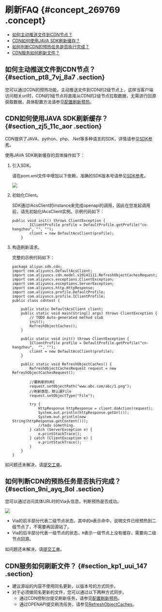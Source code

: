 # 刷新FAQ {#concept_269769 .concept}

-   [如何主动推送文件到CDN节点？](#section_pt8_7vj_8a7)
-   [CDN如何使用JAVA SDK刷新缓存？](#section_zj5_11c_aor)
-   [如何判断CDN的预热任务是否执行完成？](#section_9ni_ayq_8ol)
-   [CDN服务如何刷新文件？](#section_kp1_uui_147)

## 如何主动推送文件到CDN节点？ {#section_pt8_7vj_8a7 .section}

您可以通过CDN的预热功能，主动推送文件到CDN的2级节点上，这样当客户端访问相关url时，CDN的1级节点将直接从CDN的2级节点拉取数据，无需进行回源获取数据，具体配置方法请参见[配置刷新预热](intl.zh-CN/服务管理/刷新预热/配置刷新和预热.md#)。

## CDN如何使用JAVA SDK刷新缓存？ {#section_zj5_11c_aor .section}

CDN提供了JAVA、python、php、.Net等多种语言的SDK，详情请参见[SDK参考](../intl.zh-CN/SDK参考/SDK参考.md#)。

使用JAVA SDK刷新缓存的具体操作如下：

1.  引入SDK。

    请在pom.xml文件中增加以下依赖，准确的SDK版本号请参见[SDK参考](../intl.zh-CN/SDK参考/SDK参考.md#)。

    ![](http://static-aliyun-doc.oss-cn-hangzhou.aliyuncs.com/assets/img/222601/156646635247741_zh-CN.png)

2.  初始化Client。

    SDK通过IAcsClient的instance来完成openapi的调用，因此在您发起调用前，请先初始化IAcsClient实例。示例代码如下：

    ``` {#codeblock_mpe_ect_hdq}
    public void init() throws ClientException {
            IClientProfile profile = DefaultProfile.getProfile("cn-hangzhou", "", "");
            client = new DefaultAcsClient(profile);
        }
    ```

3.  构造刷新请求。

    完整的示例代码如下：

    ``` {#codeblock_5x2_633_xfm}
    package aliyun.sdk.cdn;
    import com.aliyuncs.DefaultAcsClient;
    import com.aliyuncs.cdn.model.v20141111.RefreshObjectCachesRequest;
    import com.aliyuncs.exceptions.ClientException;
    import com.aliyuncs.exceptions.ServerException;
    import com.aliyuncs.http.HttpResponse;
    import com.aliyuncs.profile.DefaultProfile;
    import com.aliyuncs.profile.IClientProfile;
    public class cdntest {
    
        public static DefaultAcsClient client;
        public static void main(String[] args) throws ClientException {
            // TODO Auto-generated method stub
            init();
            RefreshObjectCaches();
        }
    
        public static void init() throws ClientException {
            IClientProfile profile = DefaultProfile.getProfile("cn-hangzhou",  "", "");
            client = new DefaultAcsClient(profile);
        }
    
        public static void RefreshObjectCaches() {
            RefreshObjectCachesRequest request = new RefreshObjectCachesRequest();
    
            //要刷新的URI
            request.setObjectPath("www.abc.com/abc/1.png");
            //刷新类型，默认是File
            request.setObjectType("File");
    
            try {
                HttpResponse httpResponse = client.doAction(request);
                System.out.println(httpResponse.getUrl());
                System.out.println(new String(httpResponse.getContent()));
                //todo something.
            } catch (ServerException e) {
                e.printStackTrace();
            } catch (ClientException e) {
                e.printStackTrace();
            }
        }
    }
    ```


如问题还未解决，请[提交工单](https://selfservice.console.aliyun.com/ticket/createIndex)。

## 如何判断CDN的预热任务是否执行完成？ {#section_9ni_ayq_8ol .section}

您可以通过访问具体URL时的Via头信息，判断预热是否成功。

![](http://static-aliyun-doc.oss-cn-hangzhou.aliyuncs.com/assets/img/222601/156646635247744_zh-CN.png)

-   Via的前半部分代表二级节点状态，其中的`H`表示命中，说明文件已经预热到二级节点了，不需要再回源站了。
-   Via的后半部分代表一级节点的状态，`M`表示一级节点上没有缓存，需要向二级节点回源。

如问题还未解决，请[提交工单](https://selfservice.console.aliyun.com/ticket/createIndex)。

## CDN服务如何刷新文件？ {#section_kp1_uui_147 .section}

-   建议源站的内容不使用同名更新，以版本号的方式同步。
-   对于必须做同名更新的文件，您可以通过以下两种方式同步。
    -   通过CDN控制台提交刷新任务，请参见[配置刷新预热](intl.zh-CN/服务管理/刷新预热/配置刷新和预热.md#)。
    -   通过OPENAPI提交刷洗任务，请参见[RefreshObjectCaches](../intl.zh-CN/旧版API参考/刷新预热类接口/RefreshObjectCaches.md#)。

